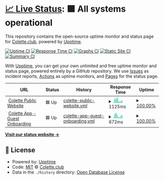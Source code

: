 # [📈 Live Status](https://colette-club.github.io/upptime): <!--live status--> **🟩 All systems operational**

This repository contains the open-source uptime monitor and status page for [Colette.club](https://www.colette.club), powered by [Upptime](https://github.com/upptime/upptime).

[![Uptime CI](https://github.com/colette-club/upptime/workflows/Uptime%20CI/badge.svg)](https://github.com/upptime/upptime/actions?query=workflow%3A%22Uptime+CI%22)
[![Response Time CI](https://github.com/colette-club/upptime/workflows/Response%20Time%20CI/badge.svg)](https://github.com/upptime/upptime/actions?query=workflow%3A%22Response+Time+CI%22)
[![Graphs CI](https://github.com/colette-club/upptime/workflows/Graphs%20CI/badge.svg)](https://github.com/upptime/upptime/actions?query=workflow%3A%22Graphs+CI%22)
[![Static Site CI](https://github.com/colette-club/upptime/workflows/Static%20Site%20CI/badge.svg)](https://github.com/upptime/upptime/actions?query=workflow%3A%22Static+Site+CI%22)
[![Summary CI](https://github.com/colette-club/upptime/workflows/Summary%20CI/badge.svg)](https://github.com/upptime/upptime/actions?query=workflow%3A%22Summary+CI%22)

With [Upptime](https://upptime.js.org), you can get your own unlimited and free uptime monitor and status page, powered entirely by a GitHub repository. We use [Issues](https://github.com/colette-club/upptime/issues) as incident reports, [Actions](https://github.com/colette-club/upptime/actions) as uptime monitors, and [Pages](https://colette-club.github.io/upptime) for the status page.

<!--start: status pages-->
<!-- This summary is generated by Upptime (https://github.com/upptime/upptime) -->
<!-- Do not edit this manually, your changes will be overwritten -->
<!-- prettier-ignore -->
| URL | Status | History | Response Time | Uptime |
| --- | ------ | ------- | ------------- | ------ |
| <img alt="" src="https://favicons.githubusercontent.com/www.colette.club" height="13"> [Colette Public Website](https://www.colette.club) | 🟩 Up | [colette-public-website.yml](https://github.com/colette-club/upptime/commits/HEAD/history/colette-public-website.yml) | <details><summary><img alt="Response time graph" src="./graphs/colette-public-website/response-time-week.png" height="20"> 1125ms</summary><br><a href="https://colette-club.github.io/upptime/history/colette-public-website"><img alt="Response time 1247" src="https://img.shields.io/endpoint?url=https%3A%2F%2Fraw.githubusercontent.com%2Fcolette-club%2Fupptime%2FHEAD%2Fapi%2Fcolette-public-website%2Fresponse-time.json"></a><br><a href="https://colette-club.github.io/upptime/history/colette-public-website"><img alt="24-hour response time 1245" src="https://img.shields.io/endpoint?url=https%3A%2F%2Fraw.githubusercontent.com%2Fcolette-club%2Fupptime%2FHEAD%2Fapi%2Fcolette-public-website%2Fresponse-time-day.json"></a><br><a href="https://colette-club.github.io/upptime/history/colette-public-website"><img alt="7-day response time 1125" src="https://img.shields.io/endpoint?url=https%3A%2F%2Fraw.githubusercontent.com%2Fcolette-club%2Fupptime%2FHEAD%2Fapi%2Fcolette-public-website%2Fresponse-time-week.json"></a><br><a href="https://colette-club.github.io/upptime/history/colette-public-website"><img alt="30-day response time 1178" src="https://img.shields.io/endpoint?url=https%3A%2F%2Fraw.githubusercontent.com%2Fcolette-club%2Fupptime%2FHEAD%2Fapi%2Fcolette-public-website%2Fresponse-time-month.json"></a><br><a href="https://colette-club.github.io/upptime/history/colette-public-website"><img alt="1-year response time 1216" src="https://img.shields.io/endpoint?url=https%3A%2F%2Fraw.githubusercontent.com%2Fcolette-club%2Fupptime%2FHEAD%2Fapi%2Fcolette-public-website%2Fresponse-time-year.json"></a></details> | <details><summary><a href="https://colette-club.github.io/upptime/history/colette-public-website">100.00%</a></summary><a href="https://colette-club.github.io/upptime/history/colette-public-website"><img alt="All-time uptime 100.00%" src="https://img.shields.io/endpoint?url=https%3A%2F%2Fraw.githubusercontent.com%2Fcolette-club%2Fupptime%2FHEAD%2Fapi%2Fcolette-public-website%2Fuptime.json"></a><br><a href="https://colette-club.github.io/upptime/history/colette-public-website"><img alt="24-hour uptime 100.00%" src="https://img.shields.io/endpoint?url=https%3A%2F%2Fraw.githubusercontent.com%2Fcolette-club%2Fupptime%2FHEAD%2Fapi%2Fcolette-public-website%2Fuptime-day.json"></a><br><a href="https://colette-club.github.io/upptime/history/colette-public-website"><img alt="7-day uptime 100.00%" src="https://img.shields.io/endpoint?url=https%3A%2F%2Fraw.githubusercontent.com%2Fcolette-club%2Fupptime%2FHEAD%2Fapi%2Fcolette-public-website%2Fuptime-week.json"></a><br><a href="https://colette-club.github.io/upptime/history/colette-public-website"><img alt="30-day uptime 100.00%" src="https://img.shields.io/endpoint?url=https%3A%2F%2Fraw.githubusercontent.com%2Fcolette-club%2Fupptime%2FHEAD%2Fapi%2Fcolette-public-website%2Fuptime-month.json"></a><br><a href="https://colette-club.github.io/upptime/history/colette-public-website"><img alt="1-year uptime 100.00%" src="https://img.shields.io/endpoint?url=https%3A%2F%2Fraw.githubusercontent.com%2Fcolette-club%2Fupptime%2FHEAD%2Fapi%2Fcolette-public-website%2Fuptime-year.json"></a></details>
| <img alt="" src="https://favicons.githubusercontent.com/app.colette.club" height="13"> [Colette App - Guest Onboarding](https://app.colette.club/onboarding/guest) | 🟩 Up | [colette-app-guest-onboarding.yml](https://github.com/colette-club/upptime/commits/HEAD/history/colette-app-guest-onboarding.yml) | <details><summary><img alt="Response time graph" src="./graphs/colette-app-guest-onboarding/response-time-week.png" height="20"> 672ms</summary><br><a href="https://colette-club.github.io/upptime/history/colette-app-guest-onboarding"><img alt="Response time 1544" src="https://img.shields.io/endpoint?url=https%3A%2F%2Fraw.githubusercontent.com%2Fcolette-club%2Fupptime%2FHEAD%2Fapi%2Fcolette-app-guest-onboarding%2Fresponse-time.json"></a><br><a href="https://colette-club.github.io/upptime/history/colette-app-guest-onboarding"><img alt="24-hour response time 458" src="https://img.shields.io/endpoint?url=https%3A%2F%2Fraw.githubusercontent.com%2Fcolette-club%2Fupptime%2FHEAD%2Fapi%2Fcolette-app-guest-onboarding%2Fresponse-time-day.json"></a><br><a href="https://colette-club.github.io/upptime/history/colette-app-guest-onboarding"><img alt="7-day response time 672" src="https://img.shields.io/endpoint?url=https%3A%2F%2Fraw.githubusercontent.com%2Fcolette-club%2Fupptime%2FHEAD%2Fapi%2Fcolette-app-guest-onboarding%2Fresponse-time-week.json"></a><br><a href="https://colette-club.github.io/upptime/history/colette-app-guest-onboarding"><img alt="30-day response time 881" src="https://img.shields.io/endpoint?url=https%3A%2F%2Fraw.githubusercontent.com%2Fcolette-club%2Fupptime%2FHEAD%2Fapi%2Fcolette-app-guest-onboarding%2Fresponse-time-month.json"></a><br><a href="https://colette-club.github.io/upptime/history/colette-app-guest-onboarding"><img alt="1-year response time 1233" src="https://img.shields.io/endpoint?url=https%3A%2F%2Fraw.githubusercontent.com%2Fcolette-club%2Fupptime%2FHEAD%2Fapi%2Fcolette-app-guest-onboarding%2Fresponse-time-year.json"></a></details> | <details><summary><a href="https://colette-club.github.io/upptime/history/colette-app-guest-onboarding">100.00%</a></summary><a href="https://colette-club.github.io/upptime/history/colette-app-guest-onboarding"><img alt="All-time uptime 100.00%" src="https://img.shields.io/endpoint?url=https%3A%2F%2Fraw.githubusercontent.com%2Fcolette-club%2Fupptime%2FHEAD%2Fapi%2Fcolette-app-guest-onboarding%2Fuptime.json"></a><br><a href="https://colette-club.github.io/upptime/history/colette-app-guest-onboarding"><img alt="24-hour uptime 100.00%" src="https://img.shields.io/endpoint?url=https%3A%2F%2Fraw.githubusercontent.com%2Fcolette-club%2Fupptime%2FHEAD%2Fapi%2Fcolette-app-guest-onboarding%2Fuptime-day.json"></a><br><a href="https://colette-club.github.io/upptime/history/colette-app-guest-onboarding"><img alt="7-day uptime 100.00%" src="https://img.shields.io/endpoint?url=https%3A%2F%2Fraw.githubusercontent.com%2Fcolette-club%2Fupptime%2FHEAD%2Fapi%2Fcolette-app-guest-onboarding%2Fuptime-week.json"></a><br><a href="https://colette-club.github.io/upptime/history/colette-app-guest-onboarding"><img alt="30-day uptime 100.00%" src="https://img.shields.io/endpoint?url=https%3A%2F%2Fraw.githubusercontent.com%2Fcolette-club%2Fupptime%2FHEAD%2Fapi%2Fcolette-app-guest-onboarding%2Fuptime-month.json"></a><br><a href="https://colette-club.github.io/upptime/history/colette-app-guest-onboarding"><img alt="1-year uptime 100.00%" src="https://img.shields.io/endpoint?url=https%3A%2F%2Fraw.githubusercontent.com%2Fcolette-club%2Fupptime%2FHEAD%2Fapi%2Fcolette-app-guest-onboarding%2Fuptime-year.json"></a></details>

<!--end: status pages-->

[**Visit our status website →**](https://colette-club.github.io/upptime)

## 📄 License

- Powered by: [Upptime](https://github.com/upptime/upptime)
- Code: [MIT](./LICENSE) © [Colette.club](https://www.colette.club)
- Data in the `./history` directory: [Open Database License](https://opendatacommons.org/licenses/odbl/1-0/)
